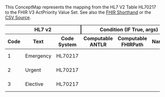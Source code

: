 
This ConceptMap represents the mapping from the HL7 V2 Table HL70217 to the FHIR V3 ActPriority Value Set. See also the <a href='https://github.com/HL7/v2-to-fhir/blob/master/tank/Table HL70217 to V3 ActPriority.fsh'>FHIR Shorthand</a> or the <a href='https://github.com/HL7/v2-to-fhir/blob/master/mappings/codesystems/HL7 Concept Map_ EncounterPriority - Sheet1.csv'>CSV Source</a>.
<table class='grid'><thead>
<tr><th colspan='3' style='border-right: 2px solid black;'>HL7 v2</th><th colspan='3' style='border-right: 2px solid black;'>Condition (IF True, args)</th><th colspan='4'>HL7 FHIR</th><th rowspan='2'>Comments</th></tr>
<tr><th>Code</th><th>Text</th><th>Code System</th><th>Computable ANTLR</th><th>Computable FHIRPath</th><th>Narrative</th><th>Code</th><th>Proposed Extension</th><th>Display</th><th>Code System</th></tr></thead>
<tbody>
<tr><td>1</td><td>Emergency</td><td style='border-right: 2px'>HL70217</td><td></td><td></td><td style='border-right: 2px'></td><td>EM</td><td></td><td>emergency</td><td><a href='https://hl7.org/fhir/R4/v3/ActPriority/cs.html'>http://terminology.hl7.org/CodeSystem/v3-ActPriority</a></td><td></td></tr>
<tr><td>2</td><td>Urgent</td><td style='border-right: 2px'>HL70217</td><td></td><td></td><td style='border-right: 2px'></td><td>UR</td><td></td><td>urgent</td><td><a href='https://hl7.org/fhir/R4/v3/ActPriority/cs.html'>http://terminology.hl7.org/CodeSystem/v3-ActPriority</a></td><td></td></tr>
<tr><td>3</td><td>Elective</td><td style='border-right: 2px'>HL70217</td><td></td><td></td><td style='border-right: 2px'></td><td>EL</td><td></td><td>elective</td><td><a href='https://hl7.org/fhir/R4/v3/ActPriority/cs.html'>http://terminology.hl7.org/CodeSystem/v3-ActPriority</a></td><td></td></tr>
</tbody></table>
